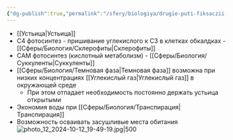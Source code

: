 ```yaml
---
{"dg-publish":true,"permalink":"/sfery/biologiya/drugie-puti-fiksaczii-co-2-pri-fotosinteze/","tags":["Общаябиология"]}
---
```


- [[Устьица\|Устьица]] 
- С4 фотосинтез - пришивание углекислого к С3 в клетках обкалдках - [[Сферы/Биология/Склерофиты\|Склерофиты]]
- CAM фотосинтез (кислотный метаболизм) - [[Сферы/Биология/Суккуленты\|Суккуленты]] 
- [[Сферы/Биология/Темновая фаза\|Темновая фаза]] возможна при низких концентрациях [[Углекислый газ\|Углекислый газ]] в окружающей среде
	- При этом отпадает необходимость постоянно держать устьица открытыми
- Экономия воды при [[Сферы/Биология/Транспирация\|Транспирация]] 
- Возможность осваивать засушливые места обитания
![photo_12_2024-10-12_19-49-19.jpg|500](/img/user/%D0%90%D1%80%D1%85%D0%B8%D0%B2/%D0%9A%D1%8D%D1%88/photo_12_2024-10-12_19-49-19.jpg)